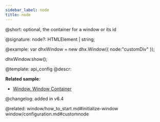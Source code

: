 ```yaml
---
sidebar_label: node
title: node
---          
```


@short: optional, the container for a window or its id

@signature: node?: HTMLElement | string;

@example: 
var dhxWindow = new dhx.Window({
    node:"customDiv"
});
 
dhxWindow.show();


@template:	api_config
@descr: 

**Related sample**:
- [Window. Window Container](https://snippet.dhtmlx.com/2rrclo09)

@changelog: added in v6.4

@related: 
window/how_to_start.md#initialize-window
window/configuration.md#customnode